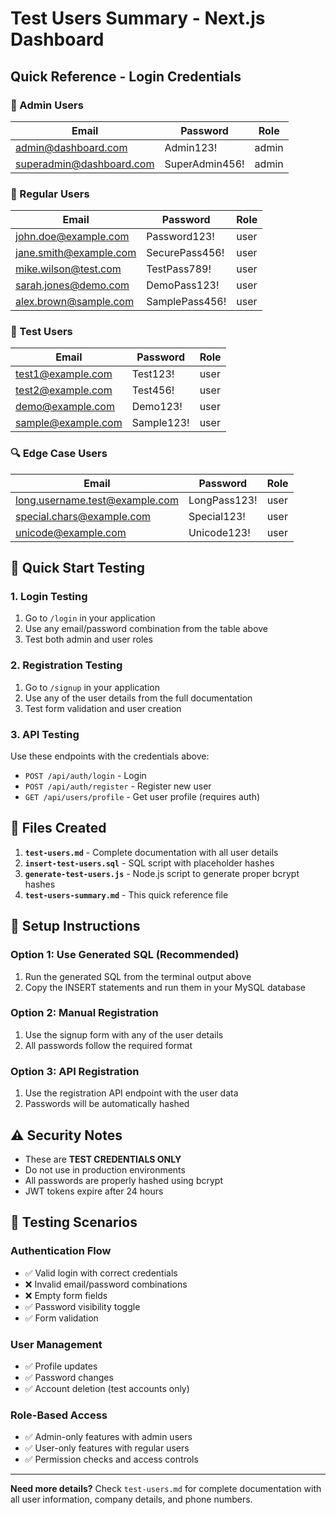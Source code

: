 # Test Users Summary - Next.js Dashboard

## Quick Reference - Login Credentials

### 🔑 Admin Users
| Email | Password | Role |
|-------|----------|------|
| admin@dashboard.com | Admin123! | admin |
| superadmin@dashboard.com | SuperAdmin456! | admin |

### 👤 Regular Users
| Email | Password | Role |
|-------|----------|------|
| john.doe@example.com | Password123! | user |
| jane.smith@example.com | SecurePass456! | user |
| mike.wilson@test.com | TestPass789! | user |
| sarah.jones@demo.com | DemoPass123! | user |
| alex.brown@sample.com | SamplePass456! | user |

### 🧪 Test Users
| Email | Password | Role |
|-------|----------|------|
| test1@example.com | Test123! | user |
| test2@example.com | Test456! | user |
| demo@example.com | Demo123! | user |
| sample@example.com | Sample123! | user |

### 🔍 Edge Case Users
| Email | Password | Role |
|-------|----------|------|
| long.username.test@example.com | LongPass123! | user |
| special.chars@example.com | Special123! | user |
| unicode@example.com | Unicode123! | user |

## 🚀 Quick Start Testing

### 1. Login Testing
1. Go to `/login` in your application
2. Use any email/password combination from the table above
3. Test both admin and user roles

### 2. Registration Testing
1. Go to `/signup` in your application
2. Use any of the user details from the full documentation
3. Test form validation and user creation

### 3. API Testing
Use these endpoints with the credentials above:
- `POST /api/auth/login` - Login
- `POST /api/auth/register` - Register new user
- `GET /api/users/profile` - Get user profile (requires auth)

## 📁 Files Created

1. **`test-users.md`** - Complete documentation with all user details
2. **`insert-test-users.sql`** - SQL script with placeholder hashes
3. **`generate-test-users.js`** - Node.js script to generate proper bcrypt hashes
4. **`test-users-summary.md`** - This quick reference file

## 🔧 Setup Instructions

### Option 1: Use Generated SQL (Recommended)
1. Run the generated SQL from the terminal output above
2. Copy the INSERT statements and run them in your MySQL database

### Option 2: Manual Registration
1. Use the signup form with any of the user details
2. All passwords follow the required format

### Option 3: API Registration
1. Use the registration API endpoint with the user data
2. Passwords will be automatically hashed

## ⚠️ Security Notes

- These are **TEST CREDENTIALS ONLY**
- Do not use in production environments
- All passwords are properly hashed using bcrypt
- JWT tokens expire after 24 hours

## 🎯 Testing Scenarios

### Authentication Flow
- ✅ Valid login with correct credentials
- ❌ Invalid email/password combinations
- ❌ Empty form fields
- ✅ Password visibility toggle
- ✅ Form validation

### User Management
- ✅ Profile updates
- ✅ Password changes
- ✅ Account deletion (test accounts only)

### Role-Based Access
- ✅ Admin-only features with admin users
- ✅ User-only features with regular users
- ✅ Permission checks and access controls

---

**Need more details?** Check `test-users.md` for complete documentation with all user information, company details, and phone numbers.
